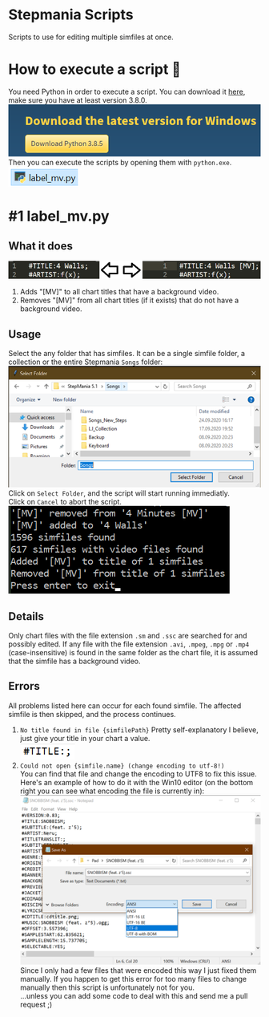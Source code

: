 # Stepmania Scripts
Scripts to use for editing multiple simfiles at once.
# How to execute a script :rocket:
You need Python in order to execute a script.
You can download it [here](https://www.python.org/downloads/), make sure you have at least version 3.8.0.  
[![python_download](docs/python_download.png?raw=true)](#)  
Then you can execute the scripts by opening them with `python.exe`.  
[![example script file](docs/example_script_file.png?raw=true)](#)  

# #1 label_mv.py
## What it does  
[![example result](docs/example_results.png?raw=true)](#)  
1. Adds "[MV]" to all chart titles that have a background video.  
2. Removes "[MV]" from all chart titles (if it exists) that do not have a background video.  
## Usage
Select the any folder that has simfiles. It can be a single simfile folder, a collection or the entire Stepmania `Songs` folder:
[![Folder selection](docs/folder_selection.png?raw=true)](#)  
Click on `Select Folder`, and the script will start running immediatly.  
Click on `Cancel` to abort the script.  
[![example output](docs/example_output.png?raw=true "Example output")](#)  
## Details
Only chart files with the file extension `.sm` and `.ssc` are searched for and possibly edited. 
If any file with the file extension `.avi`, `.mpeg`, `.mpg` or `.mp4` (case-insensitive) is found in the same folder as the chart file, it is assumed that the simfile has a background video.
## Errors
All problems listed here can occur for each found simfile. The affected simfile is then skipped, and the process continues.
1. `No title found in file {simfilePath}`
Pretty self-explanatory I believe, just give your title in your chart a value.  
[![Missing title](docs/missing_title.png?raw=true)](#)  
1. `Could not open {simfile.name} (change encoding to utf-8!)`  
You can find that file and change the encoding to UTF8 to fix this issue.  
Here's an example of how to do it with the Win10 editor (on the bottom right you can see what encoding the file is currently in):
[![Save with UTF8 encoding](docs/save_with_utf8.png?raw=true "Title")](#)  
Since I only had a few files that were encoded this way I just fixed them manually. If you happen to get this error for too many files to change manually then this script is unfortunately not for you.   
 ...unless you can add some code to deal with this and send me a pull request ;)

